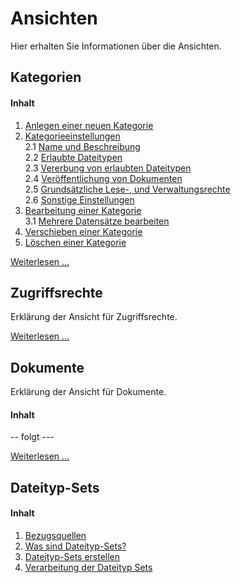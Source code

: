 # Ansichten

Hier erhalten Sie Informationen über die Ansichten.

## Kategorien

#### Inhalt
1. [Anlegen einer neuen Kategorie](categories.md/#categories_1)
2. [Kategorieeinstellungen](categories.md/#categories_2)  
  	2.1 [Name und Beschreibung](categories.md/#categories_2_1)  
	2.2 [Erlaubte Dateitypen](categories.md/#categories_2_2)    
	2.3 [Vererbung von erlaubten Dateitypen](categories.md/#categories_2_3)  
	2.4 [Veröffentlichung von Dokumenten](categories.md/#categories_2_4)    
	2.5 [Grundsätzliche Lese-, und Verwaltungsrechte](categories.md/#categories_2_5)      
	2.6 [Sonstige Einstellungen](categories.md/#categories_2_6)    
3. [Bearbeitung einer Kategorie](categories.md/#categories_3)  
	3.1 [Mehrere Datensätze bearbeiten](categories.md/#categories_3_1)  
4. [Verschieben einer Kategorie](categories.md/#categories_4)
5. [Löschen einer Kategorie](categories.md/#categories_5)

[Weiterlesen ...](categories.md)

## Zugriffsrechte

Erklärung der Ansicht für Zugriffsrechte.

[Weiterlesen ...](access_rights.md)

## Dokumente

Erklärung der Ansicht für Dokumente.

#### Inhalt
-- folgt ---

[Weiterlesen ...](documents.md)

## Dateityp-Sets

#### Inhalt
1. [Bezugsquellen](file_type_sets.md/#filetyp_sets_1)
2. [Was sind Dateityp-Sets?](file_type_sets.md/#filetyp_sets_2)
3. [Dateityp-Sets erstellen](file_type_sets.md/#filetyp_sets_3)
4. [Verarbeitung der Dateityp Sets](file_type_sets.md/#filetyp_sets_4)
